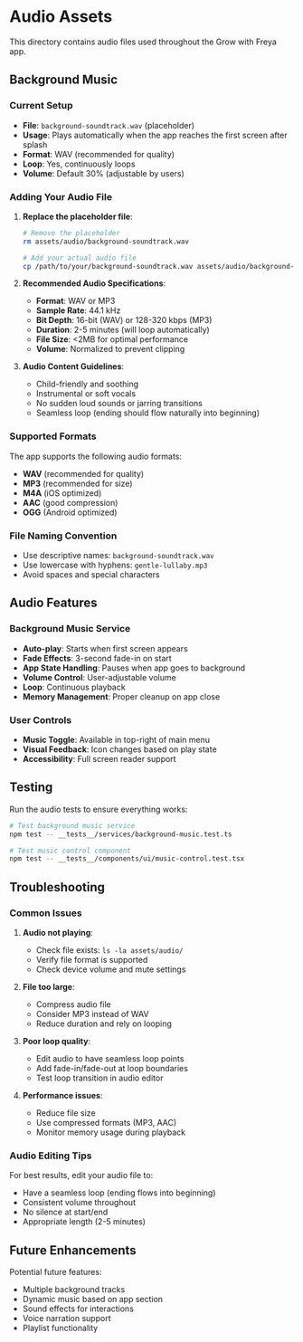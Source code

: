 # Audio Assets

This directory contains audio files used throughout the Grow with Freya app.

## Background Music

### Current Setup
- **File**: `background-soundtrack.wav` (placeholder)
- **Usage**: Plays automatically when the app reaches the first screen after splash
- **Format**: WAV (recommended for quality)
- **Loop**: Yes, continuously loops
- **Volume**: Default 30% (adjustable by users)

### Adding Your Audio File

1. **Replace the placeholder file**:
   ```bash
   # Remove the placeholder
   rm assets/audio/background-soundtrack.wav
   
   # Add your actual audio file
   cp /path/to/your/background-soundtrack.wav assets/audio/background-soundtrack.wav
   ```

2. **Recommended Audio Specifications**:
   - **Format**: WAV or MP3
   - **Sample Rate**: 44.1 kHz
   - **Bit Depth**: 16-bit (WAV) or 128-320 kbps (MP3)
   - **Duration**: 2-5 minutes (will loop automatically)
   - **File Size**: <2MB for optimal performance
   - **Volume**: Normalized to prevent clipping

3. **Audio Content Guidelines**:
   - Child-friendly and soothing
   - Instrumental or soft vocals
   - No sudden loud sounds or jarring transitions
   - Seamless loop (ending should flow naturally into beginning)

### Supported Formats

The app supports the following audio formats:
- **WAV** (recommended for quality)
- **MP3** (recommended for size)
- **M4A** (iOS optimized)
- **AAC** (good compression)
- **OGG** (Android optimized)

### File Naming Convention

- Use descriptive names: `background-soundtrack.wav`
- Use lowercase with hyphens: `gentle-lullaby.mp3`
- Avoid spaces and special characters

## Audio Features

### Background Music Service
- **Auto-play**: Starts when first screen appears
- **Fade Effects**: 3-second fade-in on start
- **App State Handling**: Pauses when app goes to background
- **Volume Control**: User-adjustable volume
- **Loop**: Continuous playback
- **Memory Management**: Proper cleanup on app close

### User Controls
- **Music Toggle**: Available in top-right of main menu
- **Visual Feedback**: Icon changes based on play state
- **Accessibility**: Full screen reader support

## Testing

Run the audio tests to ensure everything works:

```bash
# Test background music service
npm test -- __tests__/services/background-music.test.ts

# Test music control component
npm test -- __tests__/components/ui/music-control.test.tsx
```

## Troubleshooting

### Common Issues

1. **Audio not playing**:
   - Check file exists: `ls -la assets/audio/`
   - Verify file format is supported
   - Check device volume and mute settings

2. **File too large**:
   - Compress audio file
   - Consider MP3 instead of WAV
   - Reduce duration and rely on looping

3. **Poor loop quality**:
   - Edit audio to have seamless loop points
   - Add fade-in/fade-out at loop boundaries
   - Test loop transition in audio editor

4. **Performance issues**:
   - Reduce file size
   - Use compressed formats (MP3, AAC)
   - Monitor memory usage during playback

### Audio Editing Tips

For best results, edit your audio file to:
- Have a seamless loop (ending flows into beginning)
- Consistent volume throughout
- No silence at start/end
- Appropriate length (2-5 minutes)

## Future Enhancements

Potential future features:
- Multiple background tracks
- Dynamic music based on app section
- Sound effects for interactions
- Voice narration support
- Playlist functionality
